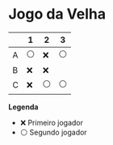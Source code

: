 # Jogo da Velha

|   | 1 | 2 | 3 |
|---|---|---|---|
| A |⚪   |❌  |⚪   |
| B |❌   |❌   |   |
| C |❌   |⚪  | ⚪  |

**Legenda**

- ❌ Primeiro jogador 
- ⚪ Segundo jogador



